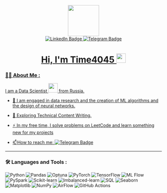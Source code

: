 <div id="header" align="center">
  <img src="https://i.giphy.com/media/v1.Y2lkPTc5MGI3NjExNW51dnR5N3k0NXU0b3VpMm04ZHRjOWRpMnQ4ZmhidmNhNTR1aTNxNSZlcD12MV9pbnRlcm5hbF9naWZfYnlfaWQmY3Q9Zw/LaVp0AyqR5bGsC5Cbm/giphy.gif" width="100"/>
</div>

<div id="badges" align="center">
  <a href="your-linkedin-URL">
    <img src="https://img.shields.io/badge/LinkedIn-blue?style=for-the-badge&logo=linkedin&logoColor=white" alt="LinkedIn Badge"/>
  </a>
  <a href="http://t.me/_dedlinnn_">
    <img src="https://img.shields.io/badge/Telegram-white?style=for-the-badge&logo=telegram&logoColor=blue" alt="Telegram Badge"/>
</div>

<h1 align="center">
  Hi, I'm Time4045
  <img src="https://media.giphy.com/media/hvRJCLFzcasrR4ia7z/giphy.gif" width="30px"/>
</h1>

### :man_technologist: About Me :
I am a Data Scientist <img src="https://media.giphy.com/media/WUlplcMpOCEmTGBtBW/giphy.gif" width="30"> from Russia.

- :telescope: I am engaged in data research and the creation of ML algorithms and the design of neural networks.

- :seedling: Exploring Technical Content Writing.

- :zap: In my free time, I solve problems on LeetCode and learn something new for my projects

- :mailbox:How to reach me: [![Telegram Badge](https://img.shields.io/badge/-_dedlinnn_-blue?style=flat&logo=Telegram&logoColor=white)](http://t.me/_dedlinnn_)

---

### :hammer_and_wrench: Languages and Tools :

![Python](https://img.shields.io/badge/Python-3776AB?style=for-the-badge&logo=python&logoColor=white)
![Pandas](https://img.shields.io/badge/Pandas-150458?style=for-the-badge&logo=pandas&logoColor=white)
![Optuna](https://img.shields.io/badge/Optuna-1F73B7?style=for-the-badge&logo=optuna&logoColor=white)
![PyTorch](https://img.shields.io/badge/PyTorch-EE4C2C?style=for-the-badge&logo=pytorch&logoColor=white)
![TensorFlow](https://img.shields.io/badge/TensorFlow-FF6F00?style=for-the-badge&logo=tensorflow&logoColor=white)
![ML Flow](https://img.shields.io/badge/MLFlow-00A9E0?style=for-the-badge&logo=mlflow&logoColor=white)
![PySpark](https://img.shields.io/badge/PySpark-E25A1C?style=for-the-badge&logo=apache-spark&logoColor=white)
![Scikit-learn](https://img.shields.io/badge/Scikit--learn-F7931E?style=for-the-badge&logo=scikit-learn&logoColor=white)
![Imbalanced-learn](https://img.shields.io/badge/Imbalanced--learn-F16F32?style=for-the-badge&logo=imblearn&logoColor=white)
![SQL](https://img.shields.io/badge/SQL-00758F?style=for-the-badge&logo=sqlite&logoColor=white)
![Seaborn](https://img.shields.io/badge/Seaborn-3E9B8E?style=for-the-badge&logo=seaborn&logoColor=white)
![Matplotlib](https://img.shields.io/badge/Matplotlib-11557C?style=for-the-badge&logo=matplotlib&logoColor=white)
![NumPy](https://img.shields.io/badge/NumPy-013243?style=for-the-badge&logo=numpy&logoColor=white)
![AirFlow](https://img.shields.io/badge/Airflow-0172B2?style=for-the-badge&logo=apache-airflow&logoColor=white)
![GitHub Actions](https://img.shields.io/badge/github%20actions-%232671E5.svg?style=for-the-badge&logo=githubactions&logoColor=white)
